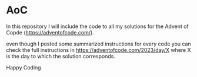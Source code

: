 # AoC

In this repository I will include the code to all my solutions for the Advent of Copde (https://adventofcode.com/).

even though I posted some summarized instructions for every code you can check the full instructions in https://adventofcode.com/2023/day/X where X is the day to which the solution corresponds.

Happy Coding
